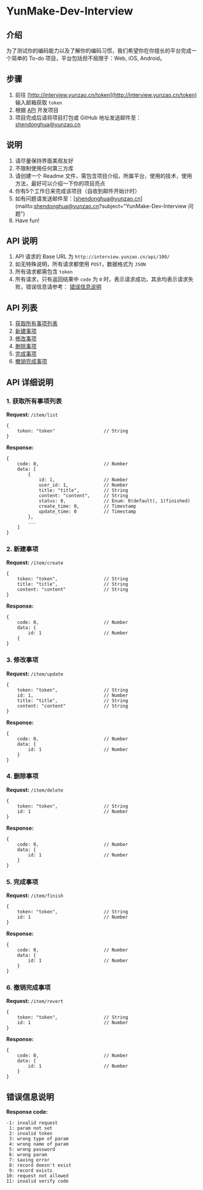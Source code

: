 # YunMake-Dev-Interview

## 介绍
为了测试你的编码能力以及了解你的编码习惯，我们希望你在你擅长的平台完成一个简单的 To-do 项目，平台包括但不局限于：Web, iOS, Android。

## 步骤
1. 前往 [http://interview.yunzao.cn/token](http://interview.yunzao.cn/token) 输入邮箱获取 `token`
2. 根据 [API](#api-list) 开发项目
3. 项目完成后请将项目打包或 GitHub 地址发送邮件至： [shendonghua@yunzao.cn](mailto:shendonghua@yunzao.cn?subject="YunMake-Dev-Interview") 

## 说明
1. 请尽量保持界面美观友好
2. 不限制使用任何第三方库
3. 请创建一个 Readme 文件，需包含项目介绍，所属平台，使用的技术，使用方法，最好可以介绍一下你的项目亮点
4. 你有5个工作日来完成该项目（自收到邮件开始计时）
5. 如有问题请发送邮件至：[shendonghua@yunzao.cn](mailto:shendonghua@yunzao.cn?subject="YunMake-Dev-Interview 问题")
6. Have fun!

## API 说明
1. API 请求的 Base URL 为 `http://interview.yunzao.cn/api/100/`
2. 如无特殊说明，所有请求都使用 `POST`，数据格式为 `JSON`
3. 所有请求都需包含 `token`
4. 所有请求，只有返回结果中 `code` 为 `0` 时，表示请求成功，其余均表示请求失败，错误信息请参考： [错误信息说明](#error_detail)

## <a name="api-list">API 列表</a>
1. [获取所有事项列表](#list)
2. [新建事项](#create_item)
3. [修改事项](#update_item)
4. [删除事项](#delete_item)
5. [完成事项](#finish_item)
6. [撤销完成事项](#revert_item)

## API 详细说明
### <a name="list">1. 获取所有事项列表</a>

**Request:** `/item/list`

```
{
	token: "token" 					// String
}
```

**Response:**

```
{
	code: 0, 						// Number
	data: [
		{
			id: 1, 					// Number
			user_id: 1,				// Number
			title: "title", 		// String
			content: "content",		// String
			status: 0, 				// Enum: 0(default), 1(finished)
			create_time: 0, 		// Timestamp
			update_time: 0 			// Timestamp
		},
		...
	]
}
```

### <a name="create_item">2. 新建事项</a>

**Request:** `/item/create`

```
{
	token: "token", 				// String
	title: "title", 				// String
	content: "content"				// String
}
```

**Response:** 

```
{
	code: 0, 						// Number
	data: {
		id: 1 						// Number
	{
}
```

### <a name="update_item">3. 修改事项</a>

**Request:** `/item/update`

```
{
	token: "token", 				// String
	id: 1, 							// Number
	title: "title", 				// String
	content: "content"				// String
}
```

**Response:**

```
{
	code: 0, 						// Number
	data: {
		id: 1 						// Number
	}
}
```

### <a name="delete_item">4. 删除事项</a>

**Request:** `/item/delete`

```
{
	token: "token",					// String
	id: 1 							// Number
}
```

**Response:**

```
{
	code: 0, 						// Number
	data: {
		id: 1 						// Number
	}
}
```

### <a name="finish_item">5. 完成事项</a>

**Request:** `/item/finish`

```
{
	token: "token",					// String
	id: 1							// Number
}
```

**Response:**

```
{
	code: 0,						// Number
	data: {
		id: 1						// Number
	}
}
```

### <a name="revert_item">6. 撤销完成事项</a>

**Request:** `/item/revert`

```
{
	token: "token",					// String
	id: 1							// Number
}
```

**Response:**

```
{
	code: 0,						// Number
	data: {
		id: 1						// Number
	}
}
```

## <a name="error_detail">错误信息说明</a>

**Response code:**

```
-1: invalid request
 1: param not set
 2: invalid token
 3: wrong type of param
 4: wrong name of param
 5: wrong password
 6: wrong param
 7: saving error
 8: record doesn't exist
 9: record exists
10: request not allowed
11: invalid verify code
```